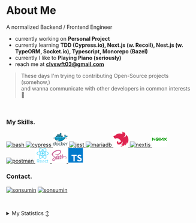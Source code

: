# About Me

A normalized Backend / Frontend Engineer

- currently working on **Personal Project**
- currently learning **TDD (Cypress.io), Next.js (w. Recoil), Nest.js (w. TypeORM, Socket.io), Typescript, Monorepo (Bazel)**
- currently I like to **Playing Piano (seriously)**
- reach me at **clvswft03@gmail.com**

> These days I'm trying to contributing Open-Source projects (somehow,)\
> and wanna communicate with other developers in common interests 💬

&nbsp;

<h3 align="left">My Skills.</h3>
<p align="left"> <a href="https://www.gnu.org/software/bash/" target="_blank" rel="noreferrer"> <img src="https://www.vectorlogo.zone/logos/gnu_bash/gnu_bash-icon.svg" alt="bash" width="40" height="40"/> </a> <a href="https://www.cypress.io" target="_blank" rel="noreferrer"> <img src="https://raw.githubusercontent.com/simple-icons/simple-icons/6e46ec1fc23b60c8fd0d2f2ff46db82e16dbd75f/icons/cypress.svg" alt="cypress" width="40" height="40"/> </a> <a href="https://www.docker.com/" target="_blank" rel="noreferrer"> <img src="https://raw.githubusercontent.com/devicons/devicon/master/icons/docker/docker-original-wordmark.svg" alt="docker" width="40" height="40"/> </a> <a href="https://jestjs.io" target="_blank" rel="noreferrer"> <img src="https://www.vectorlogo.zone/logos/jestjsio/jestjsio-icon.svg" alt="jest" width="40" height="40"/> </a> <a href="https://mariadb.org/" target="_blank" rel="noreferrer"> <img src="https://www.vectorlogo.zone/logos/mariadb/mariadb-icon.svg" alt="mariadb" width="40" height="40"/> </a> <a href="https://nestjs.com/" target="_blank" rel="noreferrer"> <img src="https://raw.githubusercontent.com/devicons/devicon/master/icons/nestjs/nestjs-plain.svg" alt="nestjs" width="40" height="40"/> </a> <a href="https://nextjs.org/" target="_blank" rel="noreferrer"> <img src="https://cdn.worldvectorlogo.com/logos/nextjs-2.svg" alt="nextjs" width="40" height="40"/> </a> <a href="https://www.nginx.com" target="_blank" rel="noreferrer"> <img src="https://raw.githubusercontent.com/devicons/devicon/master/icons/nginx/nginx-original.svg" alt="nginx" width="40" height="40"/> </a> <a href="https://postman.com" target="_blank" rel="noreferrer"> <img src="https://www.vectorlogo.zone/logos/getpostman/getpostman-icon.svg" alt="postman" width="40" height="40"/> </a> <a href="https://reactjs.org/" target="_blank" rel="noreferrer"> <img src="https://raw.githubusercontent.com/devicons/devicon/master/icons/react/react-original-wordmark.svg" alt="react" width="40" height="40"/> </a> <a href="https://sass-lang.com" target="_blank" rel="noreferrer"> <img src="https://raw.githubusercontent.com/devicons/devicon/master/icons/sass/sass-original.svg" alt="sass" width="40" height="40"/> </a> <a href="https://www.typescriptlang.org/" target="_blank" rel="noreferrer"> <img src="https://raw.githubusercontent.com/devicons/devicon/master/icons/typescript/typescript-original.svg" alt="typescript" width="40" height="40"/> </a> </p>

<h3 align="left">Contact.</h3>
<p align="left"> <a href="https://linkedin.com/in/sonsumin" target="blank"><img align="center" src="https://raw.githubusercontent.com/rahuldkjain/github-profile-readme-generator/master/src/images/icons/Social/github.svg" alt="sonsumin" height="30" width="40" /></a> <a href="https://linkedin.com/in/sonsumin" target="blank"><img align="center" src="https://raw.githubusercontent.com/rahuldkjain/github-profile-readme-generator/master/src/images/icons/Social/linked-in-alt.svg" alt="sonsumin" height="30" width="40" /></a>
</p>

&nbsp;

<details>
 <summary>My Statistics ↕️</summary>

<!--START_SECTION:waka-->
![Code Time](http://img.shields.io/badge/Code%20Time-519%20hrs%2028%20mins-blue)

![Profile Views](http://img.shields.io/badge/Profile%20Views-5-blue)

**🐱 My GitHub Data** 

> 🏆 725 Contributions in the Year 2022
 > 
> 📦 12.5 MB Used in GitHub's Storage 
 > 
> 💼 Opted to Hire
 > 
> 📜 281 Public Repositories 
 > 
> 🔑 99 Private Repositories  
 > 
**I'm a Night 🦉** 

```text
🌞 Morning    30 commits     ████░░░░░░░░░░░░░░░░░░░░░   19.35% 
🌆 Daytime    41 commits     ██████░░░░░░░░░░░░░░░░░░░   26.45% 
🌃 Evening    51 commits     ████████░░░░░░░░░░░░░░░░░   32.9% 
🌙 Night      33 commits     █████░░░░░░░░░░░░░░░░░░░░   21.29%

```
📅 **I'm Most Productive on Thursday** 

```text
Monday       27 commits     ████░░░░░░░░░░░░░░░░░░░░░   17.42% 
Tuesday      15 commits     ██░░░░░░░░░░░░░░░░░░░░░░░   9.68% 
Wednesday    29 commits     ████░░░░░░░░░░░░░░░░░░░░░   18.71% 
Thursday     50 commits     ████████░░░░░░░░░░░░░░░░░   32.26% 
Friday       15 commits     ██░░░░░░░░░░░░░░░░░░░░░░░   9.68% 
Saturday     7 commits      █░░░░░░░░░░░░░░░░░░░░░░░░   4.52% 
Sunday       12 commits     ██░░░░░░░░░░░░░░░░░░░░░░░   7.74%

```


📊 **This Week I Spent My Time On** 

```text
⌚︎ Time Zone: Asia/Seoul

💬 Programming Languages: 
Other                    36 hrs 52 mins      ███████████████░░░░░░░░░░   63.16% 
TypeScript               12 hrs 31 mins      █████░░░░░░░░░░░░░░░░░░░░   21.47% 
JSON                     2 hrs 51 mins       █░░░░░░░░░░░░░░░░░░░░░░░░   4.9% 
JavaScript               2 hrs 1 min         ░░░░░░░░░░░░░░░░░░░░░░░░░   3.46% 
SCSS                     1 hr 30 mins        ░░░░░░░░░░░░░░░░░░░░░░░░░   2.6%

🔥 Editors: 
Browser                  35 hrs 33 mins      ███████████████░░░░░░░░░░   60.93% 
VS Code                  20 hrs 15 mins      ████████░░░░░░░░░░░░░░░░░   34.7% 
Neovim                   2 hrs 33 mins       █░░░░░░░░░░░░░░░░░░░░░░░░   4.37%

💻 Operating System: 
Linux                    52 hrs 12 mins      ██████████████████████░░░   89.45% 
Windows                  6 hrs 9 mins        ██░░░░░░░░░░░░░░░░░░░░░░░   10.55%

```

**I Mostly Code in JavaScript** 

```text
JavaScript               20 repos            ██████░░░░░░░░░░░░░░░░░░░   25.97% 
TypeScript               18 repos            █████░░░░░░░░░░░░░░░░░░░░   23.38% 
Shell                    9 repos             ███░░░░░░░░░░░░░░░░░░░░░░   11.69% 
CSS                      7 repos             ██░░░░░░░░░░░░░░░░░░░░░░░   9.09% 
Python                   6 repos             ██░░░░░░░░░░░░░░░░░░░░░░░   7.79%

```


**Timeline**

![Chart not found](https://raw.githubusercontent.com/todaypp/todaypp/master/charts/bar_graph.png) 


 Last Updated on 24/02/2022 19:37:42 UTC
<!--END_SECTION:waka-->
</details>
